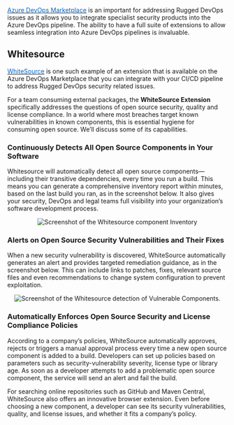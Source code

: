 
<a href="https://marketplace.visualstudio.com/" target="_blank"><span style="color: #0066cc;" color="#0066cc">Azure DevOps Marketplace</span></a> is an important for addressing Rugged DevOps issues as it allows you to integrate specialist security products into the Azure DevOps pipeline. The ability to have a full suite of extensions to allow seamless integration into Azure DevOps pipelines is invaluable.




## Whitesource
<a href="https://marketplace.visualstudio.com/items?itemName=whitesource.whitesource" target="_blank"><span style="color: #0066cc;" color="#0066cc">WhiteSource</span></a> is one such example of an extension that is available on the Azure DevOps Marketplace that you can integrate with your CI/CD pipeline to address Rugged DevOps security related issues. 

For a team consuming external packages, the **WhiteSource Extension** specifically addresses the questions of open source security, quality and license compliance. In a world where most breaches target known vulnerabilities in known components, this is essential hygiene for consuming open source. We’ll discuss some of its capabilities.

### Continuously Detects All Open Source Components in Your Software 
Whitesource will automatically detect all open source components—including their transitive dependencies, every time you run a build. This means you can generate a comprehensive inventory report within minutes, based on the last build you ran, as in the screenshot below. It also gives your security, DevOps and legal teams full visibility into your organization’s software development process.

<p style="text-align:center;"><img src="../Linked_Image_Files/whitesource1.png" alt="Screenshot of the Whitesource component Inventory"></p>


 
### Alerts on Open Source Security Vulnerabilities and Their Fixes
When a new security vulnerability is discovered, WhiteSource automatically generates an alert and provides targeted remediation guidance, as in the screenshot below. This can include links to patches, fixes, relevant source files and even recommendations to change system configuration to prevent exploitation. 

<p style="text-align:center;"><img src="../Linked_Image_Files/whitesource2.png" alt="Screenshot of the Whitesource detection of Vulnerable Components."></p>


### Automatically Enforces Open Source Security and License Compliance Policies
According to a company’s policies, WhiteSource automatically approves, rejects or triggers a manual approval process every time a new open source component is added to a build. Developers can set up policies based on parameters such as security-vulnerability severity, license type or library age. As soon as a developer attempts to add a problematic open source component, the service will send an alert and fail the build.

For searching online repositories such as GitHub and Maven Central, WhiteSource also offers an innovative browser extension. Even before choosing a new component, a developer can see its security vulnerabilities, quality, and license issues, and whether it fits a company’s policy.
